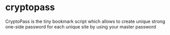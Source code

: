 cryptopass
==========

CryptoPass is the tiny bookmark script which allows to create unique strong one-side password for each unique site by using your master password
